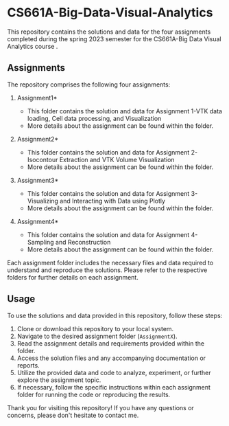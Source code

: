# CS661A-Big-Data-Visual-Analytics

This repository contains the solutions and data for the four assignments completed during the spring 2023 semester for the CS661A-Big Data Visual Analytics course .

## Assignments

The repository comprises the following four assignments:

1. Assignment1*
   - This folder contains the solution and data for Assignment 1-VTK data loading, Cell data processing, and Visualization
   - More details about the assignment can be found within the folder.

2. Assignment2*
   - This folder contains the solution and data for Assignment 2-Isocontour Extraction and VTK Volume Visualization
   - More details about the assignment can be found within the folder.

3. Assignment3*
   - This folder contains the solution and data for Assignment 3-Visualizing and Interacting with Data using Plotly
   - More details about the assignment can be found within the folder.

4. Assignment4*
   - This folder contains the solution and data for Assignment 4-Sampling and Reconstruction
   - More details about the assignment can be found within the folder.

Each assignment folder includes the necessary files and data required to understand and reproduce the solutions. Please refer to the respective folders for further details on each assignment.

## Usage

To use the solutions and data provided in this repository, follow these steps:

1. Clone or download this repository to your local system.
2. Navigate to the desired assignment folder (`AssignmentX`).
3. Read the assignment details and requirements provided within the folder.
4. Access the solution files and any accompanying documentation or reports.
5. Utilize the provided data and code to analyze, experiment, or further explore the assignment topic.
6. If necessary, follow the specific instructions within each assignment folder for running the code or reproducing the results.


Thank you for visiting this repository! If you have any questions or concerns, please don't hesitate to contact me.
